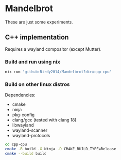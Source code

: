 # Mandelbrot

These are just some experiments.

## C++ implementation

Requires a wayland compositor (except Mutter).

### Build and run using nix

```bash
nix run 'github:Birdy2014/Mandelbrot?dir=cpp-cpu'
```

### Build on other linux distros

Dependencies:
- cmake
- ninja
- pkg-config
- clang/gcc (tested with clang 18)
- libwayland
- wayland-scanner
- wayland-protocols

```bash
cd cpp-cpu
cmake -B build -G Ninja -D CMAKE_BUILD_TYPE=Release
cmake --build build
```

